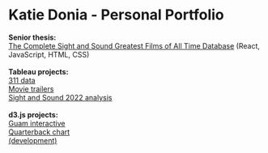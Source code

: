 # Katie Donia - Personal Portfolio
**Senior thesis:**
<br>[The Complete Sight and Sound Greatest Films of All Time Database](https://parcel-react-bondie00.vercel.app/) (React, JavaScript, HTML, CSS)
<br><br>**Tableau projects:**
<br>[311 data](https://public.tableau.com/app/profile/katie.donia/viz/311Responses/311ResponsesDashboard)
<br>[Movie trailers](https://public.tableau.com/app/profile/katie.donia/viz/QuantifiedSelfMovieTrailers/TrailersDashboard)
<br>[Sight and Sound 2022 analysis](https://public.tableau.com/app/profile/katie.donia/viz/SightandSound-PublicVersion/HomePage)
<br><br>**d3.js projects:**
<br>[Guam interactive](https://bondie00.github.io/D3_Portfolio/Project/)
<br>[Quarterback chart](https://bondie00.github.io/D3_Portfolio/3_2_distributions/)
<br>[(development)](https://github.com/bondie00/D3_Portfolio/tree/main)

